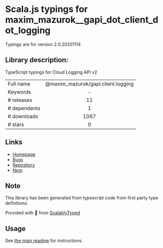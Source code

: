 
# Scala.js typings for maxim_mazurok__gapi_dot_client_dot_logging

Typings are for version 2.0.20201114

## Library description:
TypeScript typings for Cloud Logging API v2

|                    |                 |
| ------------------ | :-------------: |
| Full name          | @maxim_mazurok/gapi.client.logging |
| Keywords           | - |
| # releases         | 11 |
| # dependents       | 1 |
| # downloads        | 1067 |
| # stars            | 0 |

## Links
- [Homepage](https://github.com/Maxim-Mazurok/google-api-typings-generator#readme)
- [Bugs](https://github.com/Maxim-Mazurok/google-api-typings-generator/issues)
- [Repository](https://github.com/Maxim-Mazurok/google-api-typings-generator)
- [Npm](https://www.npmjs.com/package/%40maxim_mazurok%2Fgapi.client.logging)
    


## Note
This library has been generated from typescript code from first party type definitions.

Provided with :purple_heart: from [ScalablyTyped](https://github.com/oyvindberg/ScalablyTyped)

## Usage
See [the main readme](../../readme.md) for instructions.


